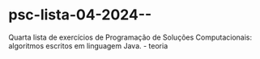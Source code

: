 # psc-lista-04-2024--
Quarta lista de exercícios de Programação de Soluções Computacionais: algoritmos escritos em linguagem Java. - teoria
